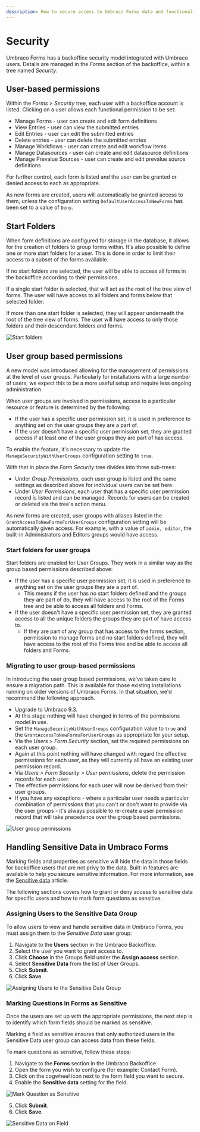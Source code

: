 ```yaml
---
description: How to secure access to Umbraco Forms data and functionality.
---
```


# Security

Umbraco Forms has a backoffice security model integrated with Umbraco users. Details are managed in the _Forms_ section of the backoffice, within a tree named _Security_.

## User-based permissions

Within the _Forms_ > _Security_ tree, each user with a backoffice account is listed. Clicking on a user allows each functional permission to be set:

* Manage Forms - user can create and edit form definitions
* View Entries - user can view the submitted entries
* Edit Entries - user can edit the submitted entries
* Delete entries - user can delete the submitted entries
* Manage Workflows - user can create and edit workflow items
* Manage Datasources - user can create and edit datasource definitions
* Manage Prevalue Sources - user can create and edit prevalue source definitions

For further control, each form is listed and the user can be granted or denied access to each as appropriate.

As new forms are created, users will automatically be granted access to them, unless the configuration setting `DefaultUserAccessToNewForms` has been set to a value of `Deny`.

## Start Folders

When form definitions are configured for storage in the database, it allows for the creation of folders to group forms within. It's also possible to define one or more start folders for a user. This is done in order to limit their access to a subset of the forms available.

If no start folders are selected, the user will be able to access all forms in the backoffice according to their permissions.

If a single start folder is selected, that will act as the root of the tree view of forms. The user will have access to all folders and forms below that selected folder.

If more than one start folder is selected, they will appear underneath the root of the tree view of forms. The user will have access to only those folders and their descendant folders and forms.

![Start folders](images/user-start-folders-v14.png)

## User group based permissions

A new model was introduced allowing for the management of permissions at the level of user groups. Particularly for installations with a large number of users, we expect this to be a more useful setup and require less ongoing administration.

When user groups are involved in permissions, access to a particular resource or feature is determined by the following:

* If the user has a specific user permission set, it is used in preference to anything set on the user groups they are a part of.
* If the user doesn't have a specific user permission set, they are granted access if at least one of the user groups they are part of has access.

To enable the feature, it's necessary to update the `ManageSecurityWithUserGroups` configuration setting to `true`.

With that in place the _Form Security_ tree divides into three sub-trees:

* Under _Group Permissions_, each user group is listed and the same settings as described above for individual users can be set here.
* Under _User Permissions_, each user that has a specific user permission record is listed and can be managed. Records for users can be created or deleted via the tree's action menu.

As new forms are created, user groups with aliases listed in the `GrantAccessToNewFormsForUserGroups` configuration setting will be automatically given access. For example, with a value of `admin, editor`, the built-in Administrators and Editors groups would have access.

### Start folders for user groups

Start folders are enabled for User Groups. They work in a similar way as the group based permissions described above:

* If the user has a specific user permission set, it is used in preference to anything set on the user groups they are a part of.
  * This means if the user has no start folders defined and the groups they are part of do, they will have access to the root of the Forms tree and be able to access all folders and Forms.
* If the user doesn't have a specific user permission set, they are granted access to all the unique folders the groups they are part of have access to.
  * If they are part of any group that has access to the forms section, permission to manage forms and no start folders defined, they will have access to the root of the Forms tree and be able to access all folders and Forms.

### Migrating to user group-based permissions

In introducing the user group based permissions, we've taken care to ensure a migration path. This is available for those existing installations running on older versions of Umbraco Forms. In that situation, we'd recommend the following approach.

* Upgrade to Umbraco 9.3.
* At this stage nothing will have changed in terms of the permissions model in use.
* Set the `ManageSecurityWithUserGroups` configuration value to `true` and the `GrantAccessToNewFormsForUserGroups` as appropriate for your setup.
* Via the _Users > Form Security_ section, set the required permissions on each user group.
* Again at this point nothing will have changed with regard the effective permissions for each user, as they will currently all have an existing user permission record.
* Via _Users > Form Security > User permissions_, delete the permission records for each user.
* The effective permissions for each user will now be derived from their user groups.
* If you have any exceptions - where a particular user needs a particular combination of permissions that you can't or don't want to provide via the user groups - it's always possible to re-create a user permission record that will take precedence over the group based permissions.

![User group permissions](../../../10/umbraco-forms/developer/images/user-group-permissions.png)

## Handling Sensitive Data in Umbraco Forms

Marking fields and properties as sensitive will hide the data in those fields for backoffice users that are not privy to the data. Built-in features are available to help you secure sensitive information. For more information, see the [Sensitive data](https://docs.umbraco.com/umbraco-cms/reference/security/sensitive-data-on-members) article.

The following sections covers how to grant or deny access to sensitive data for specific users and how to mark form questions as sensitive.

### Assigning Users to the Sensitive Data Group

To allow users to view and handle sensitive data in Umbraco Forms, you must assign them to the _Sensitive Data_ user group:

1. Navigate to the **Users** section in the Umbraco Backoffice.
2. Select the user you want to grant access to.
3. Click **Choose** in the Groups field under the **Assign access** section.
4. Select **Sensitive Data** from the list of User Groups.
5. Click **Submit**.
6. Click **Save**.

![Assigning Users to the Sensitive Data Group](images/assign-sensitive-data-to-user.png)

### Marking Questions in Forms as Sensitive

Once the users are set up with the appropriate permissions, the next step is to identify which form fields should be marked as sensitive.

Marking a field as sensitive ensures that only authorized users in the Sensitive Data user group can access data from these fields.

To mark questions as sensitive, follow these steps:

1. Navigate to the **Forms** section in the Umbraco Backoffice.
2. Open the form you wish to configure (for example: Contact Form).
3. Click on the cogwheel icon next to the form field you want to secure.
4. Enable the **Sensitive data** setting for the field.

![Mark Question as Sensitive](images/mark-field-as-sensitive.png)

5. Click **Submit**.
6. Click **Save**.

![Sensitive Data on Field](images/sensitive-data-field.png)

